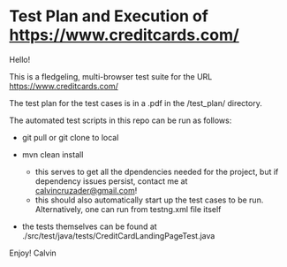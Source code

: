 # Test Plan and Execution of https://www.creditcards.com/

Hello! 

This is a fledgeling, multi-browser test suite for the URL https://www.creditcards.com/

The test plan for the test cases is in a .pdf in the /test_plan/ directory.

The automated test scripts in this repo can be run as follows: 
- git pull or git clone to local
- mvn clean install
	- this serves to get all the dpendencies needed for the project, but if dependency issues persist, contact me at calvincruzader@gmail.com!
	- this should also automatically start up the test cases to be run. Alternatively, one can run from testng.xml file itself 

- the tests themselves can be found at ./src/test/java/tests/CreditCardLandingPageTest.java


Enjoy! 
Calvin 

